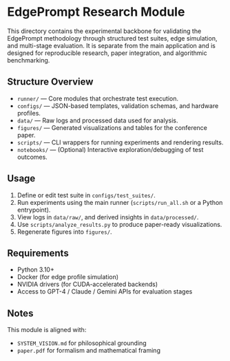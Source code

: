 # EdgePrompt Research Module

This directory contains the experimental backbone for validating the EdgePrompt methodology through structured test suites, edge simulation, and multi-stage evaluation. It is separate from the main application and is designed for reproducible research, paper integration, and algorithmic benchmarking.

## Structure Overview

- `runner/` — Core modules that orchestrate test execution.
- `configs/` — JSON-based templates, validation schemas, and hardware profiles.
- `data/` — Raw logs and processed data used for analysis.
- `figures/` — Generated visualizations and tables for the conference paper.
- `scripts/` — CLI wrappers for running experiments and rendering results.
- `notebooks/` — (Optional) Interactive exploration/debugging of test outcomes.

## Usage

1. Define or edit test suite in `configs/test_suites/`.
2. Run experiments using the main runner (`scripts/run_all.sh` or a Python entrypoint).
3. View logs in `data/raw/`, and derived insights in `data/processed/`.
4. Use `scripts/analyze_results.py` to produce paper-ready visualizations.
5. Regenerate figures into `figures/`.

## Requirements

- Python 3.10+
- Docker (for edge profile simulation)
- NVIDIA drivers (for CUDA-accelerated backends)
- Access to GPT-4 / Claude / Gemini APIs for evaluation stages

## Notes

This module is aligned with:
- `SYSTEM_VISION.md` for philosophical grounding
- `paper.pdf` for formalism and mathematical framing 